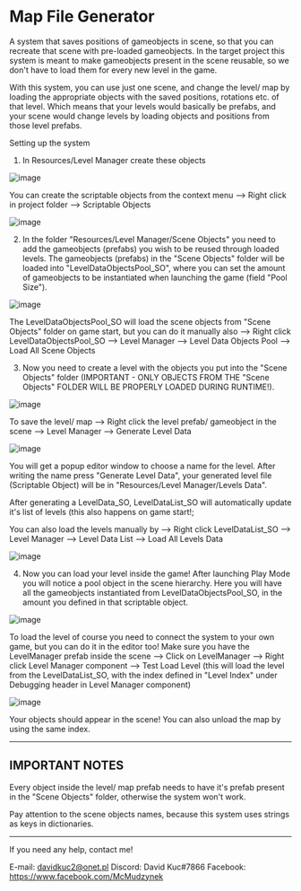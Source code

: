 # Map File Generator
 A system that saves positions of gameobjects in scene, so that you can recreate that scene with pre-loaded gameobjects.
 In the target project this system is meant to make gameobjects present in the scene reusable, so we don't have to load them for every new level in the game.
 
 With this system, you can use just one scene, and change the level/ map by loading the appropriate objects with the saved positions, rotations etc. of that level.
 Which means that your levels would basically be prefabs, and your scene would change levels by loading objects and positions from those level prefabs.
 
 Setting up the system
 1. In Resources/Level Manager create these objects
 
![image](https://user-images.githubusercontent.com/91789757/211810715-f127c768-8e1d-4ec3-a13f-121d731640a9.png)

You can create the scriptable objects from the context menu --> Right click in project folder --> Scriptable Objects

![image](https://user-images.githubusercontent.com/91789757/211813403-502df3b6-4ada-479e-b665-7b42da9465cf.png)

2. In the folder "Resources/Level Manager/Scene Objects" you need to add the gameobjects (prefabs) you wish to be reused through loaded levels.
The gameobjects (prefabs) in the "Scene Objects" folder will be loaded into "LevelDataObjectsPool_SO", where you can set the amount of gameobjects to be instantiated when launching the game (field "Pool Size").

![image](https://user-images.githubusercontent.com/91789757/211814345-de4a3806-08f4-46af-9ec0-b2ba885f6670.png)

The LevelDataObjectsPool_SO will load the scene objects from "Scene Objects" folder on game start, but you can do it manually also --> Right click LevelDataObjectsPool_SO -->  Level Manager --> Level Data Objects Pool --> Load All Scene Objects

3. Now you need to create a level with the objects you put into the "Scene Objects" folder (IMPORTANT - ONLY OBJECTS FROM THE "Scene Objects" FOLDER WILL BE PROPERLY LOADED DURING RUNTIME!).

![image](https://user-images.githubusercontent.com/91789757/211815044-4599c84b-4cc0-4ce2-8df7-fc5d400c4b2c.png)

To save the level/ map --> Right click the level prefab/ gameobject in the scene --> Level Manager --> Generate Level Data

![image](https://user-images.githubusercontent.com/91789757/211816045-e702d500-edc0-4dc5-b948-2851e078405f.png)

You will get a popup editor window to choose a name for the level. After writing the name press "Generate Level Data", your generated level file (Scriptable Object) will be in "Resources/Level Manager/Levels Data".

After generating a LevelData_SO, LevelDataList_SO will automatically update it's list of levels (this also happens on game start!;

You can also load the levels manually by --> Right click LevelDataList_SO -->  Level Manager --> Level Data List --> Load All Levels Data

![image](https://user-images.githubusercontent.com/91789757/211820902-84c0b2f2-7286-48cf-89f1-4281ef5c337b.png)


4. Now you can load your level inside the game! 
After launching Play Mode you will notice a pool object in the scene hierarchy. Here you will have all the gameobjects instantiated from LevelDataObjectsPool_SO, in the amount you defined in that scriptable object.

![image](https://user-images.githubusercontent.com/91789757/211819135-26915c6f-c29c-445f-abb1-1c310c6ac7a7.png)

To load the level of course you need to connect the system to your own game, but you can do it in the editor too!
Make sure you have the LevelManager prefab inside the scene --> Click on LevelManager --> Right click Level Manager component --> Test Load Level (this will load the level from the LevelDataList_SO, with the index defined in "Level Index" under Debugging header in Level Manager component)

![image](https://user-images.githubusercontent.com/91789757/211820094-6aef3cd3-de32-4fb0-8e8c-00497ab27476.png)

Your objects should appear in the scene!
You can also unload the map by using the same index.

------------------------------
IMPORTANT NOTES
------------------------------

Every object inside the level/ map prefab needs to have it's prefab present in the "Scene Objects" folder, otherwise the system won't work.

Pay attention to the scene objects names, because this system uses strings as keys in dictionaries.

------------------------------

If you need any help, contact me!

E-mail: davidkuc2@onet.pl
Discord: David Kuc#7866
Facebook: https://www.facebook.com/McMudzynek

